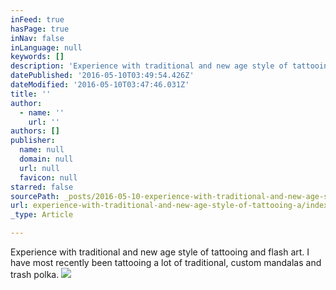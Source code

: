 ```yaml
---
inFeed: true
hasPage: true
inNav: false
inLanguage: null
keywords: []
description: 'Experience with traditional and new age style of tattooing and flash art. I have most recently been tattooing a lot of traditional, custom mandalas and trash polka.'
datePublished: '2016-05-10T03:49:54.426Z'
dateModified: '2016-05-10T03:47:46.031Z'
title: ''
author:
  - name: ''
    url: ''
authors: []
publisher:
  name: null
  domain: null
  url: null
  favicon: null
starred: false
sourcePath: _posts/2016-05-10-experience-with-traditional-and-new-age-style-of-tattooing-a.md
url: experience-with-traditional-and-new-age-style-of-tattooing-a/index.html
_type: Article

---
```

Experience with traditional and new age style of tattooing and flash art. I have most recently been tattooing a lot of traditional, custom mandalas and trash polka.
![](https://the-grid-user-content.s3-us-west-2.amazonaws.com/3bbebdf3-a5cf-4cb9-8eb6-5a34214e288f.jpg)